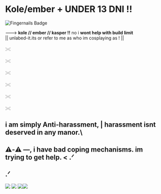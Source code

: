 # Kole/ember +   ****UNDER 13 DNI !!****
![Fingernails Badge](https://visitor-badge.laobi.icu/badge?page_id=sparklepuppie_sparklepuppie&title=Fingernails&color=white)

---> **kole // ember // kasper !!** no i **wont help with build limit**  
|| unlabed-it.its or refer to me as who im cosplaying as ! ||

𓏵

𓏵  

𓏵

𓏵

𓏵

𓏵

##   i am simply Anti-harassment, | harassment isnt deserved in any manor.\

 ## ⚠︎-⚠︎ —, i have bad coping mechanisms. im trying to get help. <  .ᐟ
 ##  .ᐟ
 

 <img src="https://raining-starss.neocities.org/doot%20(3).png"/>  <img src="https://raining-starss.neocities.org/garfpenis%20(4).png"/> <img src="https://raining-starss.neocities.org/23523534%20(4).png"/><img src="https://raining-starss.neocities.org/plugplug%20(1).gif"/>
